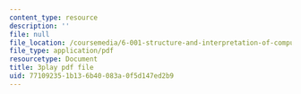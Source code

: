 ```yaml
---
content_type: resource
description: ''
file: null
file_location: /coursemedia/6-001-structure-and-interpretation-of-computer-programs-spring-2005/771092351b136b40083a0f5d147ed2b9_QVEOq5k6Xi0.pdf
file_type: application/pdf
resourcetype: Document
title: 3play pdf file
uid: 77109235-1b13-6b40-083a-0f5d147ed2b9
---
```

